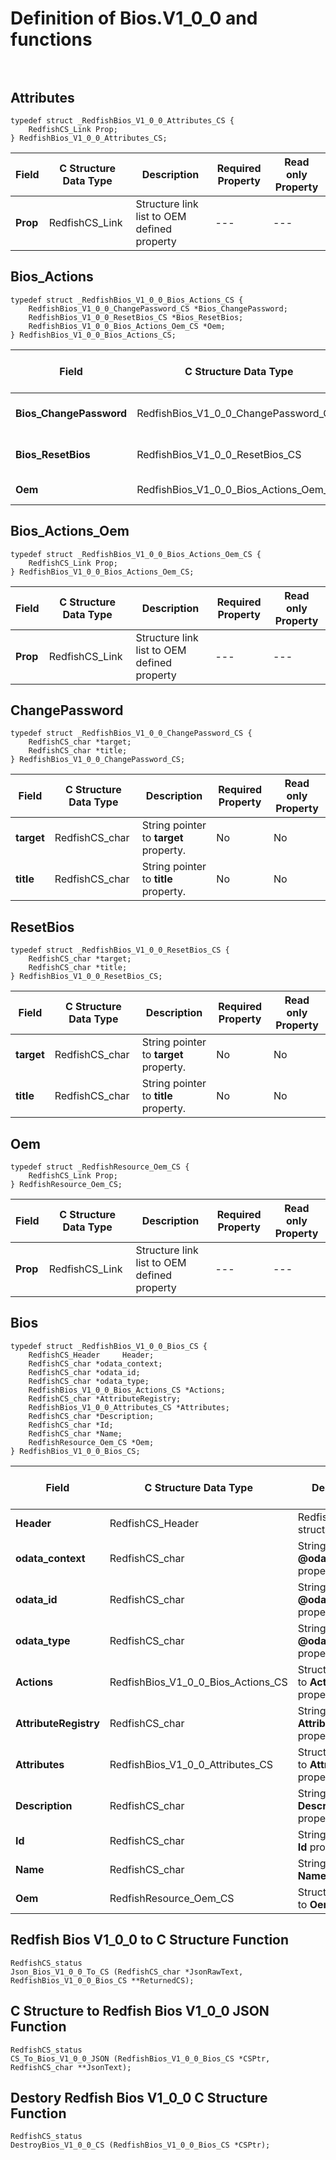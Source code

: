 # Definition of Bios.V1_0_0 and functions<br><br>

## Attributes
    typedef struct _RedfishBios_V1_0_0_Attributes_CS {
        RedfishCS_Link Prop;
    } RedfishBios_V1_0_0_Attributes_CS;

|Field |C Structure Data Type|Description |Required Property|Read only Property
| ---  | --- | --- | --- | ---
|**Prop**|RedfishCS_Link| Structure link list to OEM defined property| ---| ---


## Bios_Actions
    typedef struct _RedfishBios_V1_0_0_Bios_Actions_CS {
        RedfishBios_V1_0_0_ChangePassword_CS *Bios_ChangePassword;
        RedfishBios_V1_0_0_ResetBios_CS *Bios_ResetBios;
        RedfishBios_V1_0_0_Bios_Actions_Oem_CS *Oem;
    } RedfishBios_V1_0_0_Bios_Actions_CS;

|Field |C Structure Data Type|Description |Required Property|Read only Property
| ---  | --- | --- | --- | ---
|**Bios_ChangePassword**|RedfishBios_V1_0_0_ChangePassword_CS| Structure points to **#Bios.ChangePassword** property.| No| No
|**Bios_ResetBios**|RedfishBios_V1_0_0_ResetBios_CS| Structure points to **#Bios.ResetBios** property.| No| No
|**Oem**|RedfishBios_V1_0_0_Bios_Actions_Oem_CS| Structure points to **Oem** property.| No| No


## Bios_Actions_Oem
    typedef struct _RedfishBios_V1_0_0_Bios_Actions_Oem_CS {
        RedfishCS_Link Prop;
    } RedfishBios_V1_0_0_Bios_Actions_Oem_CS;

|Field |C Structure Data Type|Description |Required Property|Read only Property
| ---  | --- | --- | --- | ---
|**Prop**|RedfishCS_Link| Structure link list to OEM defined property| ---| ---


## ChangePassword
    typedef struct _RedfishBios_V1_0_0_ChangePassword_CS {
        RedfishCS_char *target;
        RedfishCS_char *title;
    } RedfishBios_V1_0_0_ChangePassword_CS;

|Field |C Structure Data Type|Description |Required Property|Read only Property
| ---  | --- | --- | --- | ---
|**target**|RedfishCS_char| String pointer to **target** property.| No| No
|**title**|RedfishCS_char| String pointer to **title** property.| No| No


## ResetBios
    typedef struct _RedfishBios_V1_0_0_ResetBios_CS {
        RedfishCS_char *target;
        RedfishCS_char *title;
    } RedfishBios_V1_0_0_ResetBios_CS;

|Field |C Structure Data Type|Description |Required Property|Read only Property
| ---  | --- | --- | --- | ---
|**target**|RedfishCS_char| String pointer to **target** property.| No| No
|**title**|RedfishCS_char| String pointer to **title** property.| No| No


## Oem
    typedef struct _RedfishResource_Oem_CS {
        RedfishCS_Link Prop;
    } RedfishResource_Oem_CS;

|Field |C Structure Data Type|Description |Required Property|Read only Property
| ---  | --- | --- | --- | ---
|**Prop**|RedfishCS_Link| Structure link list to OEM defined property| ---| ---


## Bios
    typedef struct _RedfishBios_V1_0_0_Bios_CS {
        RedfishCS_Header     Header;
        RedfishCS_char *odata_context;
        RedfishCS_char *odata_id;
        RedfishCS_char *odata_type;
        RedfishBios_V1_0_0_Bios_Actions_CS *Actions;
        RedfishCS_char *AttributeRegistry;
        RedfishBios_V1_0_0_Attributes_CS *Attributes;
        RedfishCS_char *Description;
        RedfishCS_char *Id;
        RedfishCS_char *Name;
        RedfishResource_Oem_CS *Oem;
    } RedfishBios_V1_0_0_Bios_CS;

|Field |C Structure Data Type|Description |Required Property|Read only Property
| ---  | --- | --- | --- | ---
|**Header**|RedfishCS_Header|Redfish C structure header|---|---
|**odata_context**|RedfishCS_char| String pointer to **@odata.context** property.| No| No
|**odata_id**|RedfishCS_char| String pointer to **@odata.id** property.| No| No
|**odata_type**|RedfishCS_char| String pointer to **@odata.type** property.| No| No
|**Actions**|RedfishBios_V1_0_0_Bios_Actions_CS| Structure points to **Actions** property.| No| Yes
|**AttributeRegistry**|RedfishCS_char| String pointer to **AttributeRegistry** property.| No| No
|**Attributes**|RedfishBios_V1_0_0_Attributes_CS| Structure points to **Attributes** property.| No| No
|**Description**|RedfishCS_char| String pointer to **Description** property.| No| No
|**Id**|RedfishCS_char| String pointer to **Id** property.| Yes| No
|**Name**|RedfishCS_char| String pointer to **Name** property.| Yes| No
|**Oem**|RedfishResource_Oem_CS| Structure points to **Oem** property.| No| No
## Redfish Bios V1_0_0 to C Structure Function
    RedfishCS_status
    Json_Bios_V1_0_0_To_CS (RedfishCS_char *JsonRawText, RedfishBios_V1_0_0_Bios_CS **ReturnedCS);

## C Structure to Redfish Bios V1_0_0 JSON Function
    RedfishCS_status
    CS_To_Bios_V1_0_0_JSON (RedfishBios_V1_0_0_Bios_CS *CSPtr, RedfishCS_char **JsonText);

## Destory Redfish Bios V1_0_0 C Structure Function
    RedfishCS_status
    DestroyBios_V1_0_0_CS (RedfishBios_V1_0_0_Bios_CS *CSPtr);

